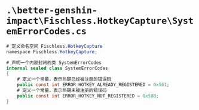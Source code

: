 # `.\better-genshin-impact\Fischless.HotkeyCapture\SystemErrorCodes.cs`

```cs
# 定义命名空间 Fischless.HotkeyCapture
﻿namespace Fischless.HotkeyCapture;

# 声明一个内部封闭的类 SystemErrorCodes
internal sealed class SystemErrorCodes
{
    # 定义一个常量，表示热键已经被注册的错误码
    public const int ERROR_HOTKEY_ALREADY_REGISTERED = 0x581;
    # 定义一个常量，表示热键未被注册的错误码
    public const int ERROR_HOTKEY_NOT_REGISTERED = 0x58B;
}
```